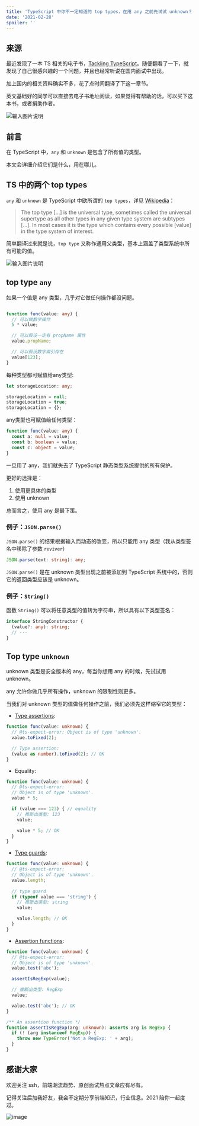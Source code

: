 ```yaml
---
title: 'TypeScript 中你不一定知道的 top types，在用 any 之前先试试 unknown？'
date: '2021-02-28'
spoiler: ''
---
```


## 来源
最近发现了一本 TS 相关的电子书，[Tackling TypeScript](https://exploringjs.com/tackling-ts/ch_any-unknown.html#typescripts-two-top-types)。随便翻看了一下，就发现了自己很感兴趣的一个问题，并且也经常听说在国内面试中出现。

加上国内的相关资料确实不多，花了点时间翻译了下这一章节。

英文基础好的同学可以直接去电子书地址阅读，如果觉得有帮助的话，可以买下这本书，或者捐助作者。

![输入图片说明](https://p3-juejin.byteimg.com/tos-cn-i-k3u1fbpfcp/92fcc564764d4f8a8bfdd145c06d44b9~tplv-k3u1fbpfcp-zoom-1.image "屏幕截图.png")

## 前言

在 TypeScript 中，`any` 和 `unknown` 是包含了所有值的类型。

本文会详细介绍它们是什么，用在哪儿。

## TS 中的两个 top types

`any` 和 `unknown` 是 TypeScript 中欧所谓的 `top types`，详见 [Wikipedia](https://en.wikipedia.org/wiki/Top_type)：

> The top type […] is the universal type, sometimes called the universal supertype as all other types in any given type system are subtypes […]. In most cases it is the type which contains every possible [value] in the type system of interest.

简单翻译过来就是说，`top type` 又称作通用父类型，基本上涵盖了类型系统中所有可能的值。

![输入图片说明](https://p3-juejin.byteimg.com/tos-cn-i-k3u1fbpfcp/519b8b7f671748108ad5c7fc9f927c88~tplv-k3u1fbpfcp-zoom-1.image "屏幕截图.png")

## top type `any`


如果一个值是 any 类型，几乎对它做任何操作都没问题。
```ts

function func(value: any) {
  // 可以做数字操作
  5 * value;

  // 可以假设一定有 propName 属性
  value.propName;

  // 可以假设数字索引存在
  value[123];
}
```

每种类型都可赋值给any类型:

```ts
let storageLocation: any;

storageLocation = null;
storageLocation = true;
storageLocation = {};
```

any类型也可赋值给任何类型：

```ts
function func(value: any) {
  const a: null = value;
  const b: boolean = value;
  const c: object = value;
}
```

一旦用了 any，我们就失去了 TypeScript 静态类型系统提供的所有保护。

更好的选择是：

1. 使用更具体的类型
2. 使用 unknown

总而言之，使用 any 是最下策。

### 例子：`JSON.parse()`

`JSON.parse()` 的结果根据输入而动态的改变，所以只能用 any 类型（我从类型签名中移除了参数 `reviver`）

```ts
JSON.parse(text: string): any;
```

`JSON.parse()` 是在 unknown 类型出现之前被添加到 TypeScript 系统中的，否则它的返回类型应该是 unknown。

### 例子：`String()`

函数 `String()` 可以将任意类型的值转为字符串，所以具有以下类型签名：

```ts
interface StringConstructor {
  (value?: any): string;
  // ···
}
```

## Top type `unknown`

unknown 类型是安全版本的 any，每当你想用 any 的时候，先试试用 unknown。

any 允许你做几乎所有操作，unknown 的限制性则更多。

当我们对 unknown 类型的值做任何操作之前，我们必须先这样缩窄它的类型：

- [Type assertions](https://exploringjs.com/tackling-ts/ch_type-assertions.html):

```ts
function func(value: unknown) {
  // @ts-expect-error: Object is of type 'unknown'.
  value.toFixed(2);

  // Type assertion:
  (value as number).toFixed(2); // OK
}
```

- Equality:

```ts
function func(value: unknown) {
  // @ts-expect-error: 
  // Object is of type 'unknown'.
  value * 5;

  if (value === 123) { // equality
    // 推断出类型: 123
    value;

    value * 5; // OK
  }
}
```

- [Type guards](https://exploringjs.com/tackling-ts/ch_type-guards-assertion-functions.html):

```ts
function func(value: unknown) {
  // @ts-expect-error:
  // Object is of type 'unknown'.
  value.length;
  
  // type guard
  if (typeof value === 'string') { 
    // 推断出类型: string
    value;

    value.length; // OK
  }
}
```

- [Assertion functions](https://exploringjs.com/tackling-ts/ch_type-guards-assertion-functions.html):

```ts
function func(value: unknown) {
  // @ts-expect-error: 
  // Object is of type 'unknown'.
  value.test('abc');

  assertIsRegExp(value);

  // 推断出类型: RegExp
  value;

  value.test('abc'); // OK
}

/** An assertion function */
function assertIsRegExp(arg: unknown): asserts arg is RegExp {
  if (! (arg instanceof RegExp)) {
    throw new TypeError('Not a RegExp: ' + arg);
  }
}
```

## 感谢大家

欢迎关注 ssh，前端潮流趋势、原创面试热点文章应有尽有。

记得关注后加我好友，我会不定期分享前端知识，行业信息。2021 陪你一起度过。

![image](https://user-images.githubusercontent.com/23615778/108619258-76929d80-745e-11eb-90bf-023abec85d80.png)